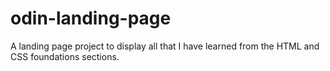 # odin-landing-page
A landing page project to display all that I have learned from the HTML and CSS foundations sections.
